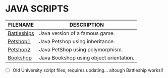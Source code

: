 # JAVA SCRIPTS

| FILENAME       | DESCRIPTION |
|----------------|-------------|
| [Battleships](https://github.com/BroadbentT/Battleships) | Java version of a famous game.|
| [Petshop1](https://github.com/BroadbentT/Petshop-1) | Java Petshop using inheritance. |
| [Petshop2](https://github.com/BroadbentT/Petshop-2) |Java PetShop using polymorphism.|
| [Bookshop](https://github.com/BroadbentT/Bookshop)| Java Bookshop using object orientation. |

- [ ] Old University script files, requires updating... altough Battleship works!!
